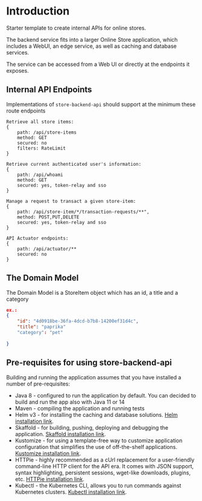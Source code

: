 # Introduction
Starter template to create internal APIs for online stores.

The backend service fits into a larger Online Store application, which includes a WebUI, an edge service, as well as caching and database services.

The service can be accessed from a Web UI or directly at the endpoints it exposes.

## Internal API Endpoints

Implementations of `store-backend-api` should support at the minimum these route endpoints

    Retrieve all store items:
    {
        path: /api/store-items
        method: GET
        secured: no
        filters: RateLimit
    }

    Retrieve current authenticated user's information:
    {
        path: /api/whoami
        method: GET
        secured: yes, token-relay and sso
    }
    
    Manage a request to transact a given store-item:
    {
        path: /api/store-item/*/transaction-requests/**",
        method: POST,PUT,DELETE
        secured: yes, token-relay and sso
    }
    
    API Actuator endpoints:
    {
        path: /api/actuator/**
        secured: no
    }
    
## The Domain Model
The Domain Model is a StoreItem object which has an id, a title and a category
```json
ex.:
{
    "id": "4d0918be-36fa-4dcd-b7b8-14200ef31d4c",
    "title": "paprika"
    "category": "pet"
    
}
```

## Pre-requisites for using store-backend-api 
Building and running the application assumes that you have installed a number of pre-requisites:

* Java 8 - configured to run the application by default. You can decided to build and run the app also with Java 11 or 14 
* Maven - compiling the application and running tests
* Helm v3 - for installing the caching and database solutions. [Helm installation link](https://helm.sh/docs/intro/install/).
* Skaffold - for building, pushing, deploying and debugging the application. [Skaffold installation link](https://skaffold.dev/docs/install/).
* Kustomize - for using a template-free way to customize application configuration that simplifies the use of off-the-shelf applications. [Kustomize installation link](https://kubernetes-sigs.github.io/kustomize/installation/).
* HTTPie - highly recommended as a cUrl replacement for a user-friendly command-line HTTP client for the API era. It comes with JSON support, syntax highlighting, persistent sessions, wget-like downloads, plugins, etc. [HTTPie installation link](https://httpie.org/).
* Kubectl - the Kubernetes CLI, allows you to run commands against Kubernetes clusters. [Kubectl installation link](https://kubernetes.io/docs/tasks/tools/install-kubectl/).

